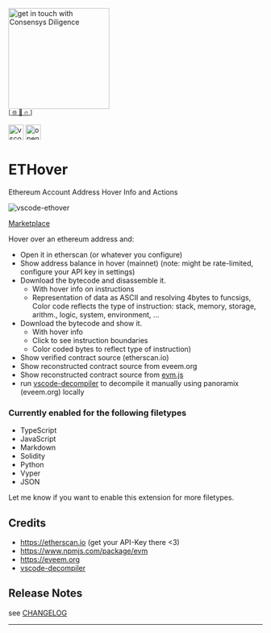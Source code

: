 [<img width="200" alt="get in touch with Consensys Diligence" src="https://user-images.githubusercontent.com/2865694/56826101-91dcf380-685b-11e9-937c-af49c2510aa0.png">](https://diligence.consensys.net)<br/>
<sup>
[[  🌐  ](https://diligence.consensys.net)  [  📩  ](mailto:diligence@consensys.net)  [  🔥  ](https://consensys.github.io/diligence/)]
</sup><br/><br/>
[<img height="30" alt="vscode marketplace" src="https://github.com/user-attachments/assets/030dde14-1745-4f4e-852c-b415db9c2050">](https://marketplace.visualstudio.com/items?itemName=tintinweb.vscode-ethover) [<img height="30" alt="open-vsx" src="https://github.com/user-attachments/assets/975d31ca-5259-4bf0-8c40-b2e25cdd5ccb">](https://open-vsx.org/extension/tintinweb/vscode-ethover) 




# ETHover

Ethereum Account Address Hover Info and Actions

![vscode-ethover](https://user-images.githubusercontent.com/2865694/86650152-bd707780-bfe2-11ea-819d-a9e3dacb2034.gif)

[Marketplace](https://marketplace.visualstudio.com/items?itemName=tintinweb.vscode-ethover)

Hover over an ethereum address and:

* Open it in etherscan (or whatever you configure)
* Show address balance in hover (mainnet) (note: might be rate-limited, configure your API key in settings)
* Download the bytecode and disassemble it. 
  * With hover info on instructions
  * Representation of data as ASCII and resolving 4bytes to funcsigs, Color code reflects the type of instruction: stack, memory, storage, arithm., logic, system, environment, …
* Download the bytecode and show it. 
  * With hover info
  * Click to see instruction boundaries
  * Color coded bytes to reflect type of instruction)
* Show verified contract source (etherscan.io)
* Show reconstructed contract source from eveem.org
* Show reconstructed contract source from [evm.js](https://www.npmjs.com/package/evm)
* run [vscode-decompiler](https://marketplace.visualstudio.com/items?itemName=tintinweb.vscode-decompiler) to decompile it manually using panoramix (eveem.org) locally

### Currently enabled for the following filetypes

* TypeScript
* JavaScript
* Markdown
* Solidity
* Python
* Vyper
* JSON

Let me know if you want to enable this extension for more filetypes.

## Credits

* https://etherscan.io (get your API-Key there <3)
* https://www.npmjs.com/package/evm
* https://eveem.org
* [vscode-decompiler](https://marketplace.visualstudio.com/items?itemName=tintinweb.vscode-decompiler)

## Release Notes

see [CHANGELOG](./CHANGELOG.md)


-----------------------------------------------------------------------------------------------------------
